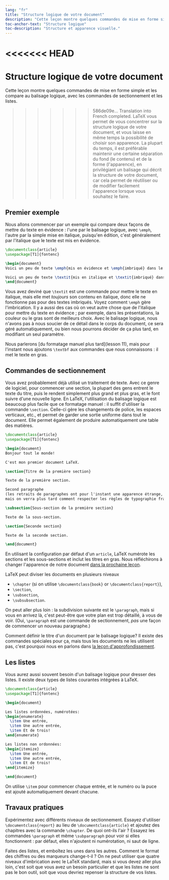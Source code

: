 ```yaml
---
lang: "fr"
title: "Structure logique de votre document"
description: "Cette leçon montre quelques commandes de mise en forme simple et les compare au balisage logique, avec les commandes de sectionnement et les listes."
toc-anchor-text: "Structure logique"
toc-description: "Structure et apparence visuelle."
---
```


<<<<<<< HEAD
=======
# Structure logique de votre document

<span class="summary">Cette leçon montre quelques commandes de mise en forme simple et les compare au balisage logique, avec les commandes de sectionnement et les listes.</span>

>>>>>>> 586de09e... Translation into French completed.
LaTeX vous permet de vous concentrer sur la structure logique de votre document,
et vous laisse en même temps la possibilité de choisir son apparence. La plupart
du temps, il est préférable maintenir une certaine séparation du fond (le
contenu) et de la forme (l'apparence), en privilégiant un balisage qui décrit la
structure de votre document, car cela permet de réutiliser ou de modifier
facilement l'apparence lorsque vous souhaitez le faire.


## Premier exemple

Nous allons commencer par un exemple qui compare deux façons de mettre du texte
en évidence : l'une par le balisage logique, avec `\emph`, l'autre par la simple
mise en italique, puisqu'en édition, c'est généralement par l'italique que le
texte est mis en évidence.


```latex
\documentclass{article}
\usepackage[T1]{fontenc}

\begin{document}
Voici un peu de texte \emph{mis en évidence et \emph{imbriqué} dans le reste}.

Voici un peu de texte \textit{mis en italique et \textit{imbriqué} dans le reste}.
\end{document}
```

Vous avez deviné que `\textit` est une commande pour mettre le texte en italique,
mais elle met _toujours_ son contenu en italique, donc elle ne fonctionne pas
pour des textes imbriqués. Voyez comment `\emph` gère l'imbrication. Il y a
aussi des cas où on veut autre chose que de l'italique pour mettre du texte en
évidence ; par exemple, dans les présentations, la couleur ou le gras sont de
meilleurs choix. Avec le balisage logique, nous n'avons pas à nous soucier de ce
détail dans le corps du document, ce sera géré automatiquement, ou bien nous
pourrons décider de ça plus tard, en modifiant un seul paramètre.

Nous parlerons [du formatage manuel plus tard](lesson 11), mais pour l'instant
nous ajoutons `\textbf` aux commandes que nous connaissons : il met le texte
en gras.


## Commandes de sectionnement

Vous avez probablement déjà utilisé un traitement de texte. Avec ce genre de
logiciel, pour commencer une section, la plupart des gens entrent le texte du
titre, puis le rendent simplement plus grand et plus gras, et le font suivre d'une nouvelle
ligne. En LaTeX, l'utilisation du balisage logique est beaucoup plus facile que
ce formatage manuel : il suffit d'utiliser la commande `\section`. Celle-ci gère
les changements de police, les espaces verticaux, etc., et permet de garder une
sortie uniforme dans tout le document. Elle permet également de produire
automatiquement une table des matières.

```latex
\documentclass{article}
\usepackage[T1]{fontenc}

\begin{document}
Bonjour tout le monde!

C'est mon premier document LaTeX.

\section{Titre de la première section}

Texte de la première section.

Second paragraphe
(les retraits de paragraphes ont pour l'instant une apparence étrange,
mais on verra plus tard comment respecter les règles de typographie françaises).

\subsection{Sous-section de la première section}

Texte de la sous-section.

\section{Seconde section}

Texte de la seconde section.

\end{document}
```

En utilisant la configuration par défaut d'un `article`, LaTeX numérote les
sections et les sous-sections et inclut les titres en gras. Nous réfléchirons
à changer l'apparence de notre document [dans la prochaine leçon](lesson-05).

LaTeX peut diviser les documents en plusieurs niveaux

- `\chapter` (si on utilise `\documentclass{book}` or `\documentclass{report}`),
- `\section`,
- `\subsection`,
- `\subsubsection`.

On peut aller plus loin : la subdivision suivante est le `\paragraph`, mais si
vous en arrivez là, c'est peut-être que votre plan est trop détaillé, à vous de
voir. (Oui, `\paragraph` est une commande de sectionnement, _pas_ une façon de
commencer un nouveau paragraphe.)

Comment définir le titre d'un document par le balisage logique? Il existe des
commandes spéciales pour ça, mais tous les documents ne les utilisent pas,
c'est pourquoi nous en parlons dans [la leçon d'approfondissement](more-04).


## Les listes

Vous aurez aussi souvent besoin d'un balisage logique pour dresser des listes.
Il existe deux types de listes courantes intégrées à LaTeX.

```latex
\documentclass{article}
\usepackage[T1]{fontenc}

\begin{document}

Les listes ordonnées, numérotées:
\begin{enumerate}
  \item Une entrée,
  \item Une autre entrée,
  \item Et de trois!
\end{enumerate}

Les listes non ordonnées:
\begin{itemize}
  \item Une entrée,
  \item Une autre entrée,
  \item Et de trois!
\end{itemize}

\end{document}
```

On utilise `\item` pour commencer chaque entrée, et le numéro ou la puce est
ajouté automatiquement devant chacune.


## Travaux pratiques

Expérimentez avec différents niveaux de sectionnement. Essayez d'utiliser
`\documentclass{report}` au lieu de `\documentclass{article}` et ajoutez des
chapitres avec la commande `\chapter`. De quoi ont-ils l'air ? Essayez les
commandes `\paragraph` et même `\subparagraph` pour voir si elles fonctionnent :
par défaut, elles n'ajoutent ni numérotation, ni saut de ligne.

Faites des listes, et emboîtez les unes dans les autres. Comment le format des
chiffres ou des marqueurs change-t-il ? On ne peut utiliser que quatre niveaux
d'imbrication avec le LaTeX standard, mais si vous devez aller plus loin, c'est
soit que vous avez un besoin particulier et que les listes ne sont pas le bon
outil, soit que vous devriez repenser la structure de vos listes.
